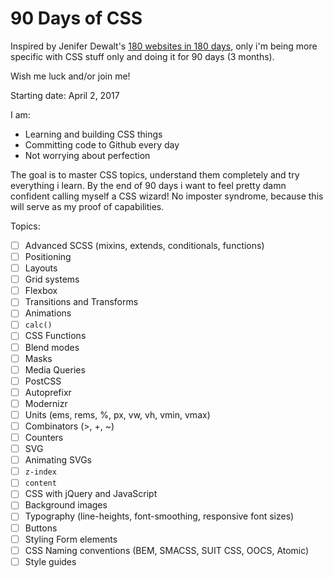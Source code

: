 # 90 Days of CSS

Inspired by Jenifer Dewalt's [180 websites in 180 days](http://blog.jenniferdewalt.com/post/56319597560/im-learning-to-code-by-building-180-websites-in), only i'm being more specific with CSS stuff only and doing it for 90 days (3 months).

Wish me luck and/or join me!

Starting date: April 2, 2017

I am:
- Learning and building CSS things
- Committing code to Github every day
- Not worrying about perfection

The goal is to master CSS topics, understand them completely and try everything i learn. By the end of 90 days i want to feel pretty damn confident calling myself a CSS wizard! No imposter syndrome, because this will serve as my proof of capabilities.

Topics:
- [ ] Advanced SCSS (mixins, extends, conditionals, functions)
- [ ] Positioning
- [ ] Layouts
- [ ] Grid systems
- [ ] Flexbox
- [ ] Transitions and Transforms
- [ ] Animations
- [ ] `calc()`
- [ ] CSS Functions
- [ ] Blend modes
- [ ] Masks
- [ ] Media Queries
- [ ] PostCSS
- [ ] Autoprefixr
- [ ] Modernizr
- [ ] Units (ems, rems, %, px, vw, vh, vmin, vmax)
- [ ] Combinators (>, +, ~)
- [ ] Counters
- [ ] SVG
- [ ] Animating SVGs
- [ ] `z-index`
- [ ] `content`
- [ ] CSS with jQuery and JavaScript
- [ ] Background images
- [ ] Typography (line-heights, font-smoothing, responsive font sizes)
- [ ] Buttons
- [ ] Styling Form elements
- [ ] CSS Naming conventions (BEM, SMACSS, SUIT CSS, OOCS, Atomic)
- [ ] Style guides

